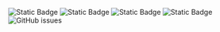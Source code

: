 ![Static Badge](https://img.shields.io/badge/blacklists-60-000000) ![Static Badge](https://img.shields.io/badge/blacklisted-2926234-cc0000) ![Static Badge](https://img.shields.io/badge/whitelisted-2244-00CC00) ![Static Badge](https://img.shields.io/badge/streaming_blacklist-28107-000000) ![GitHub issues](https://img.shields.io/github/issues/fabriziosalmi/blacklists)
